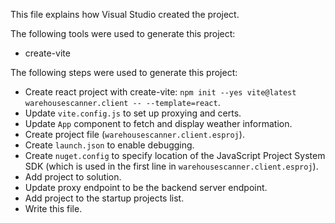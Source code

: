 This file explains how Visual Studio created the project.

The following tools were used to generate this project:
- create-vite

The following steps were used to generate this project:
- Create react project with create-vite: `npm init --yes vite@latest warehousescanner.client -- --template=react`.
- Update `vite.config.js` to set up proxying and certs.
- Update `App` component to fetch and display weather information.
- Create project file (`warehousescanner.client.esproj`).
- Create `launch.json` to enable debugging.
- Create `nuget.config` to specify location of the JavaScript Project System SDK (which is used in the first line in `warehousescanner.client.esproj`).
- Add project to solution.
- Update proxy endpoint to be the backend server endpoint.
- Add project to the startup projects list.
- Write this file.
